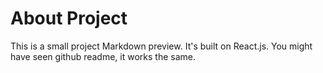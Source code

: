 # About Project
This is a small project Markdown preview. It's built on React.js. You might have seen github readme, it works the same.